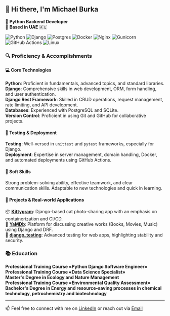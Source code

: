 ## 👋 Hi there, I'm Michael Burka

🐍 **Python Backend Developer**  
📍 **Based in UAE** 🇦🇪  

![Python](https://img.shields.io/badge/python-3670A0?style=for-the-badge&logo=python&logoColor=ffdd54)
![Django](https://img.shields.io/badge/django-%23092E20.svg?style=for-the-badge&logo=django&logoColor=white)
![Postgres](https://img.shields.io/badge/postgres-%23316192.svg?style=for-the-badge&logo=postgresql&logoColor=white)
![Docker](https://img.shields.io/badge/docker-%230db7ed.svg?style=for-the-badge&logo=docker&logoColor=white)
![Nginx](https://img.shields.io/badge/nginx-%23009639.svg?style=for-the-badge&logo=nginx&logoColor=white)
![Gunicorn](https://img.shields.io/badge/gunicorn-%298729.svg?style=for-the-badge&logo=gunicorn&logoColor=white)
![GitHub Actions](https://img.shields.io/badge/github%20actions-%232671E5.svg?style=for-the-badge&logo=githubactions&logoColor=white)
![Linux](https://img.shields.io/badge/Linux-FCC624?style=for-the-badge&logo=linux&logoColor=black)

### 🔍 Proficiency & Accomplishments

#### 💻 Core Technologies
  **Python**: Proficient in fundamentals, advanced topics, and standard libraries.  
  **Django**: Comprehensive skills in web development, ORM, form handling, and user authentication.  
  **Django Rest Framework**: Skilled in CRUD operations, request management, rate limiting, and API development.  
  **Databases**: Experienced with PostgreSQL and SQLite.  
  **Version Control**: Proficient in using Git and GitHub for collaborative projects.  

#### 🧪 Testing & Deployment
  **Testing**: Well-versed in `unittest` and `pytest` frameworks, especially for Django.  
  **Deployment**: Expertise in server management, domain handling, Docker, and automated deployments using GitHub Actions.  

#### 🤝 Soft Skills
  Strong problem-solving ability, effective teamwork, and clear communication skills. Adaptable to new technologies and quick in learning.  

#### 🚀 Projects & Real-world Applications
 📦 **[Kittygram](https://github.com/Michael-Burka/kittygram_final)**: Django-based cat photo-sharing app with an emphasis on containerization and CI/CD.  
 🎥 **[YaMDb](https://github.com/Michael-Burka/api_yamdb)**: Platform for discussing creative works (Books, Movies, Music) using Django and DRF.  
 🧪 **[django_testing](https://github.com/Michael-Burka/django_testing)**: Advanced testing for web apps, highlighting stability and security.  

### 📚 Education

 **Professional Training Course «Python Django Software Engineer»**  
 **Professional Training Course «Data Science Specialist»**   
 **Master's Degree in Ecology and Nature Management**  
 **Professional Training Course «Environmental Quality Assessment»**  
 **Bachelor's Degree in Energy and resource-saving processes in chemical technology, petrochemistry and biotechnology**  

---

📫 Feel free to connect with me on [LinkedIn](https://www.linkedin.com/in/michael-burka-485832251/) or reach out via [Email](mailto:contact@michaelburka.com)

